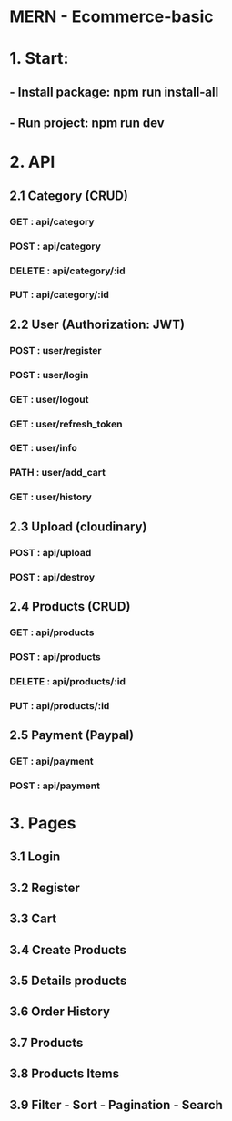 # MERN - Ecommerce-basic

# 1. Start:
## - Install package: npm run install-all
## - Run project: npm run dev

# 2. API
## 2.1 Category (CRUD)
### GET    : api/category
### POST   : api/category
### DELETE : api/category/:id
### PUT    : api/category/:id
## 2.2 User (Authorization: JWT)
### POST    : user/register
### POST    : user/login
### GET    : user/logout
### GET    : user/refresh_token 
### GET    : user/info
### PATH    : user/add_cart
### GET    : user/history
## 2.3 Upload (cloudinary) 
### POST    : api/upload
### POST    : api/destroy
## 2.4 Products (CRUD)
### GET       : api/products
### POST      : api/products
### DELETE    : api/products/:id
### PUT       : api/products/:id
## 2.5 Payment (Paypal) 
### GET     : api/payment
### POST    : api/payment

# 3. Pages
## 3.1 Login
## 3.2 Register
## 3.3 Cart
## 3.4 Create Products
## 3.5 Details products
## 3.6 Order History
## 3.7 Products
## 3.8 Products Items
## 3.9 Filter - Sort - Pagination - Search  
